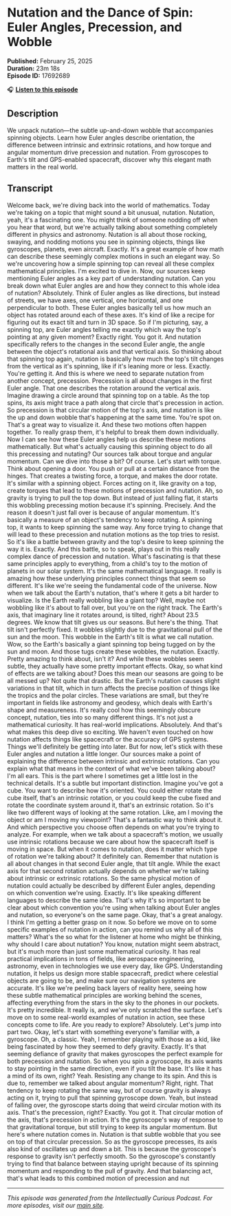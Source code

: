 # Nutation and the Dance of Spin: Euler Angles, Precession, and Wobble

**Published:** February 25, 2025  
**Duration:** 23m 18s  
**Episode ID:** 17692689

🎧 **[Listen to this episode](https://intellectuallycurious.buzzsprout.com/2529712/episodes/17692689-nutation-and-the-dance-of-spin-euler-angles-precession-and-wobble)**

## Description

We unpack nutation—the subtle up-and-down wobble that accompanies spinning objects. Learn how Euler angles describe orientation, the difference between intrinsic and extrinsic rotations, and how torque and angular momentum drive precession and nutation. From gyroscopes to Earth's tilt and GPS-enabled spacecraft, discover why this elegant math matters in the real world.

## Transcript

Welcome back, we're diving back into the world of mathematics. Today we're taking on a topic that might sound a bit unusual, nutation. Nutation, yeah, it's a fascinating one. You might think of someone nodding off when you hear that word, but we're actually talking about something completely different in physics and astronomy. Nutation is all about those rocking, swaying, and nodding motions you see in spinning objects, things like gyroscopes, planets, even aircraft. Exactly. It's a great example of how math can describe these seemingly complex motions in such an elegant way. So we're uncovering how a simple spinning top can reveal all these complex mathematical principles. I'm excited to dive in. Now, our sources keep mentioning Euler angles as a key part of understanding nutation. Can you break down what Euler angles are and how they connect to this whole idea of nutation? Absolutely. Think of Euler angles as like directions, but instead of streets, we have axes, one vertical, one horizontal, and one perpendicular to both. These Euler angles basically tell us how much an object has rotated around each of these axes. It's kind of like a recipe for figuring out its exact tilt and turn in 3D space. So if I'm picturing, say, a spinning top, are Euler angles telling me exactly which way the top's pointing at any given moment? Exactly right. You got it. And nutation specifically refers to the changes in the second Euler angle, the angle between the object's rotational axis and that vertical axis. So thinking about that spinning top again, nutation is basically how much the top's tilt changes from the vertical as it's spinning, like if it's leaning more or less. Exactly. You're getting it. And this is where we need to separate nutation from another concept, precession. Precession is all about changes in the first Euler angle. That one describes the rotation around the vertical axis. Imagine drawing a circle around that spinning top on a table. As the top spins, its axis might trace a path along that circle that's precession in action. So precession is that circular motion of the top's axis, and nutation is like the up and down wobble that's happening at the same time. You're spot on. That's a great way to visualize it. And these two motions often happen together. To really grasp them, it's helpful to break them down individually. Now I can see how these Euler angles help us describe these motions mathematically. But what's actually causing this spinning object to do all this precessing and nutating? Our sources talk about torque and angular momentum. Can we dive into those a bit? Of course. Let's start with torque. Think about opening a door. You push or pull at a certain distance from the hinges. That creates a twisting force, a torque, and makes the door rotate. It's similar with a spinning object. Forces acting on it, like gravity on a top, create torques that lead to these motions of precession and nutation. Ah, so gravity is trying to pull the top down. But instead of just falling flat, it starts this wobbling precessing motion because it's spinning. Precisely. And the reason it doesn't just fall over is because of angular momentum. It's basically a measure of an object's tendency to keep rotating. A spinning top, it wants to keep spinning the same way. Any force trying to change that will lead to these precession and nutation motions as the top tries to resist. So it's like a battle between gravity and the top's desire to keep spinning the way it is. Exactly. And this battle, so to speak, plays out in this really complex dance of precession and nutation. What's fascinating is that these same principles apply to everything, from a child's toy to the motion of planets in our solar system. It's the same mathematical language. It really is amazing how these underlying principles connect things that seem so different. It's like we're seeing the fundamental code of the universe. Now when we talk about the Earth's nutation, that's where it gets a bit harder to visualize. Is the Earth really wobbling like a giant top? Well, maybe not wobbling like it's about to fall over, but you're on the right track. The Earth's axis, that imaginary line it rotates around, is tilted, right? About 23.5 degrees. We know that tilt gives us our seasons. But here's the thing. That tilt isn't perfectly fixed. It wobbles slightly due to the gravitational pull of the sun and the moon. This wobble in the Earth's tilt is what we call nutation. Wow, so the Earth's basically a giant spinning top being tugged on by the sun and moon. And those tugs create these wobbles, the nutation. Exactly. Pretty amazing to think about, isn't it? And while these wobbles seem subtle, they actually have some pretty important effects. Okay, so what kind of effects are we talking about? Does this mean our seasons are going to be all messed up? Not quite that drastic. But the Earth's nutation causes slight variations in that tilt, which in turn affects the precise position of things like the tropics and the polar circles. These variations are small, but they're important in fields like astronomy and geodesy, which deals with Earth's shape and measureness. It's really cool how this seemingly obscure concept, nutation, ties into so many different things. It's not just a mathematical curiosity. It has real-world implications. Absolutely. And that's what makes this deep dive so exciting. We haven't even touched on how nutation affects things like spacecraft or the accuracy of GPS systems. Things we'll definitely be getting into later. But for now, let's stick with these Euler angles and nutation a little longer. Our sources make a point of explaining the difference between intrinsic and extrinsic rotations. Can you explain what that means in the context of what we've been talking about? I'm all ears. This is the part where I sometimes get a little lost in the technical details. It's a subtle but important distinction. Imagine you've got a cube. You want to describe how it's oriented. You could either rotate the cube itself, that's an intrinsic rotation, or you could keep the cube fixed and rotate the coordinate system around it, that's an extrinsic rotation. So it's like two different ways of looking at the same rotation. Like, am I moving the object or am I moving my viewpoint? That's a fantastic way to think about it. And which perspective you choose often depends on what you're trying to analyze. For example, when we talk about a spacecraft's motion, we usually use intrinsic rotations because we care about how the spacecraft itself is moving in space. But when it comes to nutation, does it matter which type of rotation we're talking about? It definitely can. Remember that nutation is all about changes in that second Euler angle, that tilt angle. While the exact axis for that second rotation actually depends on whether we're talking about intrinsic or extrinsic rotations. So the same physical motion of nutation could actually be described by different Euler angles, depending on which convention we're using. Exactly. It's like speaking different languages to describe the same idea. That's why it's so important to be clear about which convention you're using when talking about Euler angles and nutation, so everyone's on the same page. Okay, that's a great analogy. I think I'm getting a better grasp on it now. So before we move on to some specific examples of nutation in action, can you remind us why all of this matters? What's the so what for the listener at home who might be thinking, why should I care about nutation? You know, nutation might seem abstract, but it's much more than just some mathematical curiosity. It has real practical implications in tons of fields, like aerospace engineering, astronomy, even in technologies we use every day, like GPS. Understanding nutation, it helps us design more stable spacecraft, predict where celestial objects are going to be, and make sure our navigation systems are accurate. It's like we're peeling back layers of reality here, seeing how these subtle mathematical principles are working behind the scenes, affecting everything from the stars in the sky to the phones in our pockets. It's pretty incredible. It really is, and we've only scratched the surface. Let's move on to some real-world examples of nutation in action, see these concepts come to life. Are you ready to explore? Absolutely. Let's jump into part two. Okay, let's start with something everyone's familiar with, a gyroscope. Oh, a classic. Yeah, I remember playing with those as a kid, like being fascinated by how they seemed to defy gravity. Exactly. It's that seeming defiance of gravity that makes gyroscopes the perfect example for both precession and nutation. So when you spin a gyroscope, its axis wants to stay pointing in the same direction, even if you tilt the base. It's like it has a mind of its own, right? Yeah. Resisting any change to its spin. And this is due to, remember we talked about angular momentum? Right, right. That tendency to keep rotating the same way, but of course gravity is always acting on it, trying to pull that spinning gyroscope down. Yeah, but instead of falling over, the gyroscope starts doing that weird circular motion with its axis. That's the precession, right? Exactly. You got it. That circular motion of the axis, that's precession in action. It's the gyroscope's way of response to that gravitational torque, but still trying to keep its angular momentum. But here's where nutation comes in. Nutation is that subtle wobble that you see on top of that circular precession. So as the gyroscope precesses, its axis also kind of oscillates up and down a bit. This is because the gyroscope's response to gravity isn't perfectly smooth. So the gyroscope's constantly trying to find that balance between staying upright because of its spinning momentum and responding to the pull of gravity. And that balancing act, that's what leads to this combined motion of precession and nut

---
*This episode was generated from the Intellectually Curious Podcast. For more episodes, visit our [main site](https://intellectuallycurious.buzzsprout.com).*
